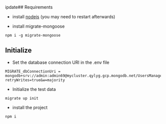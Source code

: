 ipdate## Requirements

- install [nodejs](https://nodejs.org/es/download) (you may need to restart afterwards)

- install migrate-mongoose
```
npm i -g migrate-mongoose
```


## Initialize

- Set the database connection URI in the .env file
```
MIGRATE_dbConnectionUri = mongodb+srv://admin:admin69@mycluster.qylyg.gcp.mongodb.net/UsersManager?retryWrites=true&w=majority
```
- Initialize the test data 
```
migrate up init
```
- install the project
```
npm i 
```